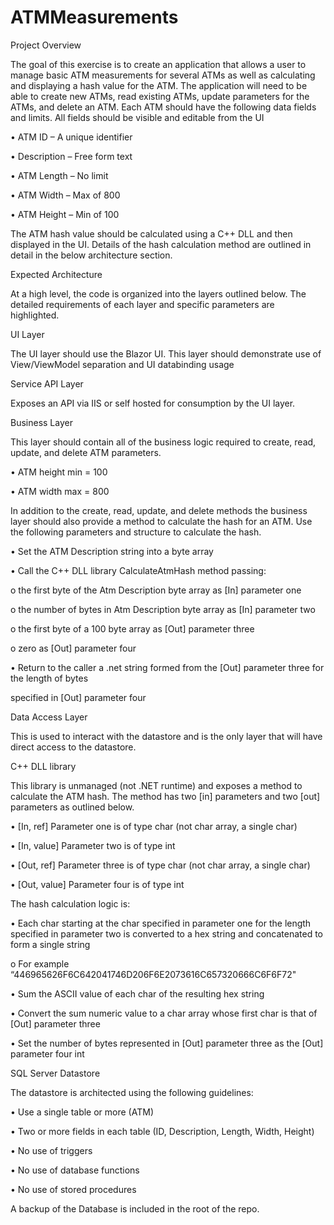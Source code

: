 # ATMMeasurements
Project Overview

The goal of this exercise is to create an application that allows a user to manage basic ATM
measurements for several ATMs as well as calculating and displaying a hash value for the ATM. The
application will need to be able to create new ATMs, read existing ATMs, update parameters for the
ATMs, and delete an ATM.
Each ATM should have the following data fields and limits. All fields should be visible and editable from
the UI


• ATM ID – A unique identifier

• Description – Free form text

• ATM Length – No limit

• ATM Width – Max of 800

• ATM Height – Min of 100

The ATM hash value should be calculated using a C++ DLL and then displayed in the UI. Details of the
hash calculation method are outlined in detail in the below architecture section.

Expected Architecture

At a high level, the code is organized into the layers outlined below. The detailed requirements of each layer and
specific parameters are highlighted.

UI Layer

The UI layer should use the Blazor UI. This layer should demonstrate use of View/ViewModel separation
and UI databinding usage

Service API Layer

Exposes an API via IIS or self hosted for consumption by the UI layer.

Business Layer

This layer should contain all of the business logic required to create, read, update, and delete ATM
parameters.

• ATM height min = 100

• ATM width max = 800

In addition to the create, read, update, and delete methods the business layer should also provide a
method to calculate the hash for an ATM. Use the following parameters and structure to calculate the
hash.

• Set the ATM Description string into a byte array

• Call the C++ DLL library CalculateAtmHash method passing:

o the first byte of the Atm Description byte array as [In] parameter one

o the number of bytes in Atm Description byte array as [In] parameter two

o the first byte of a 100 byte array as [Out] parameter three

o zero as [Out] parameter four

• Return to the caller a .net string formed from the [Out] parameter three for the length of bytes

specified in [Out] parameter four

Data Access Layer

This is used to interact with the datastore and is the only layer that will have direct access to the
datastore.

C++ DLL library

This library is unmanaged (not .NET runtime) and exposes a method to calculate the ATM hash.
The method has two [in] parameters and two [out] parameters as outlined below.

• [In, ref] Parameter one is of type char (not char array, a single char)

• [In, value] Parameter two is of type int

• [Out, ref] Parameter three is of type char (not char array, a single char)

• [Out, value] Parameter four is of type int

The hash calculation logic is:

• Each char starting at the char specified in parameter one for the length specified in
parameter two is converted to a hex string and concatenated to form a single string

o For example “446965626F6C642041746D206F6E2073616C657320666C6F6F72"

• Sum the ASCII value of each char of the resulting hex string

• Convert the sum numeric value to a char array whose first char is that of [Out]
parameter three

• Set the number of bytes represented in [Out] parameter three as the [Out] parameter
four int

SQL Server Datastore

The datastore is architected using the following guidelines:

• Use a single table or more (ATM)

• Two or more fields in each table (ID, Description, Length, Width, Height)

• No use of triggers

• No use of database functions

• No use of stored procedures

A backup of the Database is included in the root of the repo.

